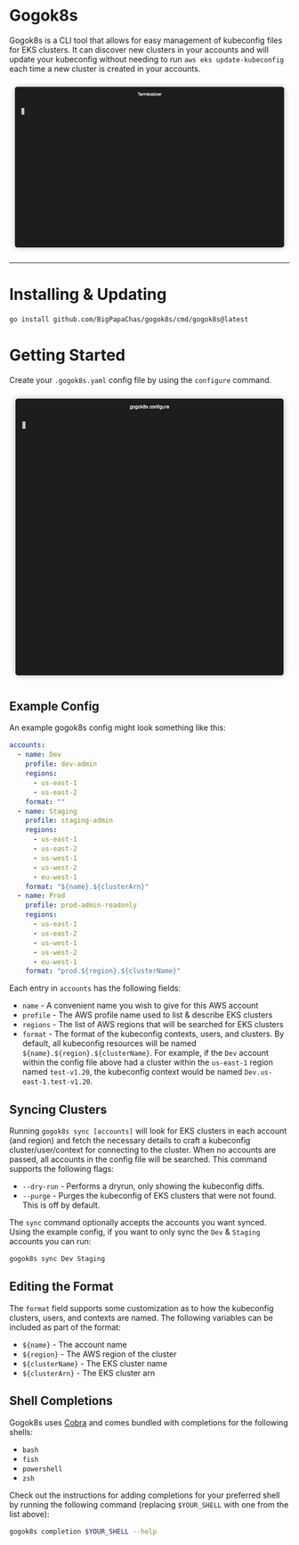 # Gogok8s

Gogok8s is a CLI tool that allows for easy management of kubeconfig files for EKS clusters. It can discover new clusters
in your accounts and will update your kubeconfig without needing to run `aws eks update-kubeconfig` each time a new
cluster is created in your accounts.

<p align="center"><img src="/img/demo.gif?raw=true" alt="gogok8s-demo"/></p>

---

# Installing & Updating

```bash
go install github.com/BigPapaChas/gogok8s/cmd/gogok8s@latest
```

# Getting Started

Create your `.gogok8s.yaml` config file by using the `configure` command.

<p align="center"><img src="/img/gogok8s-configure.gif?raw=true" alt="gogok8s-configure-demo"/></p>

## Example Config

An example gogok8s config might look something like this:

```yaml
accounts:
  - name: Dev
    profile: dev-admin
    regions:
      - us-east-1
      - us-east-2
    format: ""
  - name: Staging
    profile: staging-admin
    regions:
      - us-east-1
      - us-east-2
      - us-west-1
      - us-west-2
      - eu-west-1
    format: "${name}.${clusterArn}"
  - name: Prod
    profile: prod-admin-readonly
    regions:
      - us-east-1
      - us-east-2
      - us-west-1
      - us-west-2
      - eu-west-1
    format: "prod.${region}.${clusterName}"
```

Each entry in `accounts` has the following fields:
- `name` - A convenient name you wish to give for this AWS account
- `profile` - The AWS profile name used to list & describe EKS clusters
- `regions` - The list of AWS regions that will be searched for EKS clusters
- `format` - The format of the kubeconfig contexts, users, and clusters. By default, all kubeconfig resources will be
named `${name}.${region}.${clusterName}`. For example, if the `Dev` account within the config file above had a cluster
within the `us-east-1` region named `test-v1.20`, the kubeconfig context would be named `Dev.us-east-1.test-v1.20`.

## Syncing Clusters

Running `gogok8s sync [accounts]` will look for EKS clusters in each account (and region) and fetch the necessary 
details to craft a kubeconfig cluster/user/context for connecting to the cluster. When no accounts are passed, all
accounts in the config file will be searched. This command supports the following flags:

- `--dry-run` - Performs a dryrun, only showing the kubeconfig diffs.
- `--purge` - Purges the kubeconfig of EKS clusters that were not found. This is off by default.

The `sync` command optionally accepts the accounts you want synced. Using the example config, if you want to only sync 
the `Dev` & `Staging` accounts you can run:
```bash
gogok8s sync Dev Staging
```

## Editing the Format

The `format` field supports some customization as to how the kubeconfig clusters, users, and contexts are named. The
following variables can be included as part of the format:
- `${name}` - The account name
- `${region}` - The AWS region of the cluster
- `${clusterName}` - The EKS cluster name
- `${clusterArn}` - The EKS cluster arn

## Shell Completions
Gogok8s uses [Cobra](https://github.com/spf13/cobra) and comes bundled with completions for the following shells:
- `bash`
- `fish`
- `powershell`
- `zsh`

Check out the instructions for adding completions for your preferred shell by running the following command (replacing `$YOUR_SHELL` with one from the list above):

```bash
gogok8s completion $YOUR_SHELL --help
```
